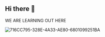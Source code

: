 ## Hi there 👋

<!--
**BitsyBirb/bitsybirb** is a ✨ _special_ ✨ repository because its `README.md` (this file) appears on your GitHub profile.

Here are some ideas to get you started:

- 🔭 I’m currently working on ...
- 🌱 I’m currently learning ...
- 👯 I’m looking to collaborate on ...
- 🤔 I’m looking for help with ...
- 💬 Ask me about ...
- 📫 How to reach me: ...
- 😄 Pronouns: ...
- ⚡ Fun fact: ...
-->

WE ARE LEARNING OUT HERE 

![716CC795-328E-4A33-AE80-6801099251BA](https://github.com/BitsyBirb/bitsybirb/assets/61567471/a41aeee1-71f3-4de9-9314-bc5374ef3dd3)

